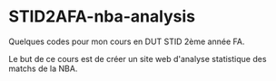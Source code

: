 # STID2AFA-nba-analysis

Quelques codes pour mon cours en DUT STID 2ème année FA.

Le but de ce cours est de créer un site web d'analyse statistique des matchs de la NBA.
